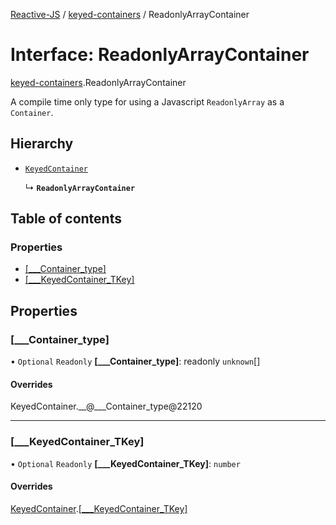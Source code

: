 [Reactive-JS](../README.md) / [keyed-containers](../modules/keyed_containers.md) / ReadonlyArrayContainer

# Interface: ReadonlyArrayContainer

[keyed-containers](../modules/keyed_containers.md).ReadonlyArrayContainer

A compile time only type for using a Javascript `ReadonlyArray` as a `Container`.

## Hierarchy

- [`KeyedContainer`](keyed_containers.KeyedContainer.md)

  ↳ **`ReadonlyArrayContainer`**

## Table of contents

### Properties

- [[\_\_\_Container\_type]](keyed_containers.ReadonlyArrayContainer.md#[___container_type])
- [[\_\_\_KeyedContainer\_TKey]](keyed_containers.ReadonlyArrayContainer.md#[___keyedcontainer_tkey])

## Properties

### [\_\_\_Container\_type]

• `Optional` `Readonly` **[\_\_\_Container\_type]**: readonly `unknown`[]

#### Overrides

KeyedContainer.\_\_@\_\_\_Container\_type@22120

___

### [\_\_\_KeyedContainer\_TKey]

• `Optional` `Readonly` **[\_\_\_KeyedContainer\_TKey]**: `number`

#### Overrides

[KeyedContainer](keyed_containers.KeyedContainer.md).[[___KeyedContainer_TKey]](keyed_containers.KeyedContainer.md#[___keyedcontainer_tkey])
